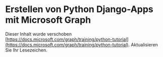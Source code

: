 # <a name="build-python-django-apps-with-microsoft-graph"></a>Erstellen von Python Django-Apps mit Microsoft Graph

Dieser Inhalt wurde verschoben [https://docs.microsoft.com/graph/training/python-tutorial](https://docs.microsoft.com/graph/training/python-tutorial). Aktualisieren Sie Ihr Lesezeichen.
